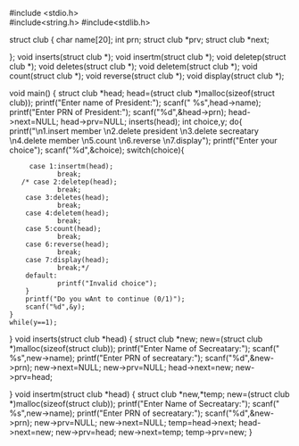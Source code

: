 #include <stdio.h>  
#include<string.h>
#include<stdlib.h>

struct club
{
    char name[20];
    int prn;
    struct club *prv;
    struct club *next;
    
};
void inserts(struct club *); 
void insertm(struct club *);
void deletep(struct club *);
void deletes(struct club *);
void deletem(struct club *);
void count(struct club *);
void reverse(struct club *);
void display(struct club *);

void main()
{ 
    struct club *head;
    head=(struct club *)malloc(sizeof(struct club));
    printf("Enter name of President:");
    scanf(" %s",head->name);
    printf("Enter PRN of President:");
    scanf("%d",&head->prn);
    head->next=NULL;
    head->prv=NULL;
    inserts(head); 
    int choice,y;
    do{
        printf("\n1.insert member \n2.delete president \n3.delete secreatary \n4.delete member \n5.count \n6.reverse \n7.display");
        printf("Enter your choice");
        scanf("%d",&choice); 
        switch(choice){
           
         case 1:insertm(head);
                break;
       /* case 2:deletep(head);
                break;
        case 3:deletes(head);
                break;
        case 4:deletem(head);
                break;
        case 5:count(head);
                break;
        case 6:reverse(head);
                break;
        case 7:display(head);
                break;*/
        default:
                printf("Invalid choice");
        } 
        printf("Do you wAnt to continue (0/1)");
        scanf("%d",&y);
    } 
    while(y==1);
} 
void inserts(struct club *head)
{ 
    struct club *new;
    new=(struct club *)malloc(sizeof(struct club));
    printf("Enter Name of Secreatary:");
    scanf(" %s",new->name);
    printf("Enter PRN of secreatary:");
    scanf("%d",&new->prn);
    new->next=NULL;
    new->prv=NULL; 
    head->next=new;
    new->prv=head;
    
} 
void insertm(struct club *head)
{
    struct club *new,*temp;
    new=(struct club *)malloc(sizeof(struct club));
    printf("Enter Name of Secreatary:");
    scanf(" %s",new->name);
    printf("Enter PRN of secreatary:");
    scanf("%d",&new->prn); 
    new->prv=NULL;
    new->next=NULL;
    temp=head->next;
    head->next=new;
    new->prv=head;
    new->next=temp;
    temp->prv=new;
}

